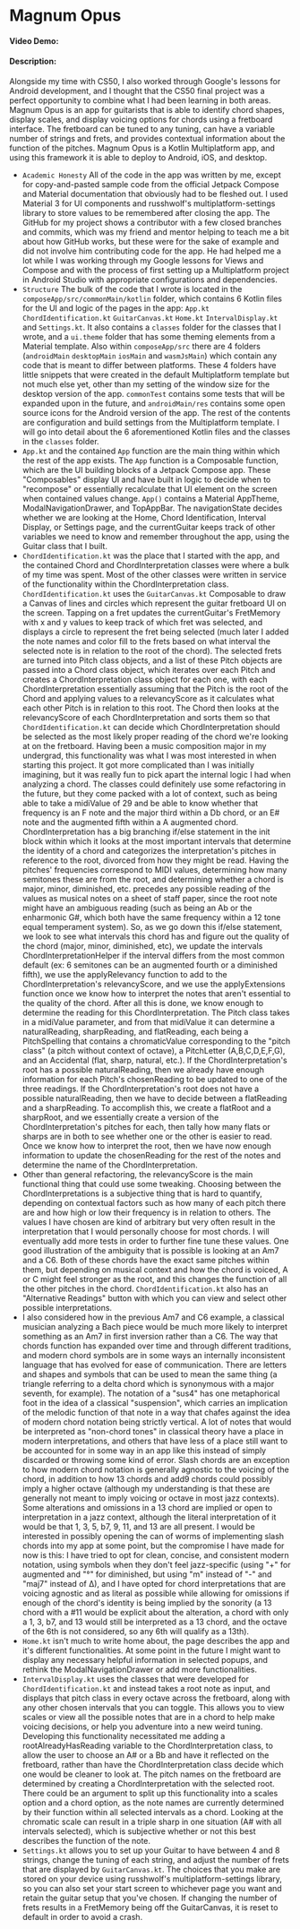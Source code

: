 # Magnum Opus
#### Video Demo:  <URL HERE>
#### Description:
Alongside my time with CS50, I also worked through Google's lessons for Android development, 
and I thought that the CS50 final project was a perfect opportunity to combine what I had been 
learning in both areas. Magnum Opus is an app for guitarists that is able to 
identify chord shapes, display scales, and display voicing options for chords using a fretboard 
interface. The fretboard can be tuned to any tuning, can have a variable number of strings and 
frets, and provides contextual information about the function of the pitches. Magnum Opus is a 
Kotlin Multiplatform app, and using this framework it is able to deploy to Android, iOS, and 
desktop.
* `Academic Honesty` All of the code in the app was written by me, except for copy-and-pasted sample code from 
the official Jetpack Compose and Material documentation that obviously had to be fleshed out. I used
Material 3 for UI components and russhwolf's multiplatform-settings library to store values 
to be remembered after closing the app. The GitHub for my project shows a contributor with a few 
closed branches and commits, which was my friend and mentor helping to teach me a bit about 
how GitHub works, but these were for the sake of example and did not involve him contributing code for the app. 
He had helped me a lot while I was working through my Google lessons for Views and Compose and with the process of 
first setting up a Multiplatform project in Android Studio with appropriate configurations and 
dependencies.
* `Structure` The bulk of the code that I wrote is located in the 
`composeApp/src/commonMain/kotlin` folder, which contains 6 Kotlin files for the UI and logic of 
the pages in the app: `App.kt` `ChordIdentification.kt` `GuitarCanvas.kt` `Home.kt`
`IntervalDisplay.kt` and `Settings.kt`. It also contains a `classes` folder for the classes 
that I wrote, and a `ui.theme` folder that has some theming elements from a Material template. 
Also within `composeApp/src` there are 4 folders (`androidMain` `desktopMain` `iosMain` and 
`wasmJsMain`) which contain any code that is meant to differ between platforms. These 4 folders have little 
snippets that were created in the default Multiplatform template but not much else yet, other than 
my setting of the window size for the desktop version of the app. `commonTest` contains some 
tests that will be expanded upon in the future, and `androidMain/res` contains 
some open source icons for the Android version of the app. The rest of the contents are 
configuration and build settings from the Multiplatform template. I will go into detail about 
the 6 aforementioned Kotlin files and the classes in the `classes` folder.
* `App.kt` and the contained `App` function are the main thing within which the rest of the app 
exists. The `App` function is a Composable function, which are the UI building blocks of a 
Jetpack Compose app. These "Composables" display UI and have built in logic to decide when to 
"recompose" or essentially recalculate that UI element on the screen when contained values change. 
`App()` contains a Material AppTheme, ModalNavigationDrawer, and TopAppBar. The navigationState 
decides whether we are looking at the Home, Chord Identification, Interval Display, or Settings 
page, and the currentGuitar keeps track of other variables we need to know and remember throughout 
the app, using the Guitar class that I built.
* `ChordIdentification.kt` was the place that I started with the app, and the contained Chord 
and ChordInterpretation classes were where a bulk of my time was spent. Most of the other classes 
were written in service of the functionality within the ChordInterpretation class. 
`ChordIdentification.kt` uses the `GuitarCanvas.kt` Composable to draw a Canvas of lines and 
circles which represent the guitar fretboard UI on the screen. Tapping on a fret updates the 
currentGuitar's FretMemory with x and y values to keep track of which fret was selected, 
and displays a circle to represent the fret being selected (much later I added the note names and 
color fill to the frets based on what interval the selected note is in relation to the root of 
the chord). The selected frets are turned into Pitch class objects, and a list of these Pitch objects 
are passed into a Chord class object, which iterates over each Pitch and creates a ChordInterpretation 
class object for each one, with each ChordInterpretation essentially assuming that the Pitch is the 
root of the Chord and applying values to a relevancyScore as it calculates what each other Pitch is in 
relation to this root. The Chord then looks at the relevancyScore of each ChordInterpretation and 
sorts them so that `ChordIdentification.kt` can decide which ChordInterpretation should be selected 
as the most likely proper reading of the chord we're looking at on the fretboard. Having been a 
music composition major in my undergrad, this functionality was what I was most interested in when 
starting this project. It got more complicated than I was initially imagining, but it 
was really fun to pick apart the internal logic I had when analyzing a chord. The classes could 
definitely use some refactoring in the future, but they come packed with a lot of context, such as 
being able to take a midiValue of 29 and be able to know whether that frequency is an F note 
and the major third within a Db chord, or an E# note and the augmented fifth within a A 
augmented chord. ChordInterpretation has a big branching if/else statement in the init block within which it looks at 
the most important intervals that determine the identity of a chord and categorizes the interpretation's pitches 
in reference to the root, divorced from how they might be read. Having the pitches' frequencies correspond 
to MIDI values, determining how many semitones these are from the root, and determining whether 
a chord is major, minor, diminished, etc. precedes any possible reading of the values as musical 
notes on a sheet of staff paper, since the root note might have an ambiguous reading (such as being an 
Ab or the enharmonic G#, which both have the same frequency within a 12 tone equal temperament 
system). So, as we go down this if/else statement, we look to see what intervals this chord has 
and figure out the quality of the chord (major, minor, diminished, etc), we update the intervals 
ChordInterpretationHelper if the interval differs from the most common default (ex: 6 semitones 
can be an augmented fourth or a diminished fifth), we use the applyRelevancy function to add to the 
ChordInterpretation's relevancyScore, and we use the applyExtensions function once we know how 
to interpret the notes that aren't essential to the quality of the chord. After all this is done, 
we know enough to determine the reading for this ChordInterpretation. The Pitch class takes in a midiValue 
parameter, and from that midiValue it can determine a naturalReading, sharpReading, and flatReading, 
each being a PitchSpelling that contains a chromaticValue corresponding to the "pitch class" (a pitch without 
context of octave), a PitchLetter (A,B,C,D,E,F,G), and an Accidental (flat, sharp, natural, etc.). 
If the ChordInterpretation's root has a possible naturalReading, then we already have enough information for each Pitch's 
chosenReading to be updated to one of the three readings. If the ChordInterpretation's root does not have a 
possible naturalReading, then we have to decide between a flatReading and a sharpReading. 
To accomplish this, we create a flatRoot and a sharpRoot, and we essentially create a version 
of the ChordInterpretation's pitches for each, then tally how many flats or sharps are in both 
to see whether one or the other is easier to read. Once we know how to interpret the root, then 
we have now enough information to update the chosenReading for the rest of the notes and determine 
the name of the ChordInterpretation. 
* Other than general refactoring, the relevancyScore is the main functional thing that could use some 
tweaking. Choosing between the ChordInterpretations is a subjective thing that is hard to 
quantify, depending on contextual factors such as how many of each pitch there are and how high 
or low their frequency is in relation to others. The values I have 
chosen are kind of arbitrary but very often result in the interpretation that I would personally 
choose for most chords. I will eventually add more tests in order to further fine tune these values. 
One good illustration of the ambiguity that is possible is looking at an Am7 and a C6. 
Both of these chords have the exact same pitches within them, but depending on musical context and 
how the chord is voiced, A or C might feel stronger as the root, and this changes the function 
of all the other pitches in the chord. `ChordIdentification.kt` also has an "Alternative Readings" 
button with which you can view and select other possible interpretations. 
* I also considered how in the previous Am7 and C6 example, a classical musician analyzing a Bach 
piece would be much more likely to interpret something as an Am7 in first inversion rather than 
a C6. The way that chords function has expanded over time and through different traditions, 
and modern chord symbols are in some ways an internally inconsistent language that has 
evolved for ease of communication. There are letters and shapes and symbols that can be used to mean 
the same thing (a triangle referring to a delta chord which is synonymous with a major seventh, for example). 
The notation of a "sus4" has one metaphorical foot in the idea of a 
classical "suspension", which carries an implication of the melodic function of that note in 
a way that chafes against the idea of modern chord notation being strictly vertical. 
A lot of notes that would be interpreted as "non-chord tones" in classical theory have a place 
in modern interpretations, and others that have less of a place still want to be accounted for 
in some way in an app like this instead of simply discarded or throwing some kind of error. Slash chords 
are an exception to how modern chord notation is generally agnostic to the voicing of the chord, 
in addition to how 13 chords and add9 chords could possibly imply a higher octave (although my understanding 
is that these are generally not meant to imply voicing or octave in most jazz contexts). 
Some alterations and omissions in a 13 chord are implied or open to interpretation in a jazz 
context, although the literal interpretation of it would be that 1, 3, 5, b7, 9, 11, 
and 13 are all present. I would be interested in possibly opening the can of worms of implementing 
slash chords into my app at some point, but the compromise I have made for now is this: I have tried to opt 
for clean, concise, and consistent modern notation, using symbols when they don't feel jazz-specific 
(using "+" for augmented and "°" for diminished, but using "m" instead of "-" and "maj7" instead of 
∆), and I have opted for chord interpretations that are voicing agnostic and as literal as possible 
while allowing for omissions if enough of the chord's identity is being implied by the sonority 
(a 13 chord with a #11 would be explicit about the alteration, a chord with only a 1, 3, b7, and 
13 would still be interpreted as a 13 chord, and the octave of the 6th is not considered, so any 
6th will qualify as a 13th).
* `Home.kt` isn't much to write home about, the page describes the app and it's different functionalities. 
At some point in the future I might want to display any necessary helpful information in selected 
popups, and rethink the ModalNavigationDrawer or add more functionalities.
* `IntervalDisplay.kt` uses the classes that were developed for `ChordIdentification.kt` and instead 
takes a root note as input, and displays that pitch class in every octave across the fretboard, 
along with any other chosen intervals that you can toggle. This allows you to view scales or view 
all the possible notes that are in a chord to help make voicing decisions, or help you adventure into a new weird
tuning. Developing this functionality necessitated me adding a rootAlreadyHasReading variable to 
the ChordInterpretation class, to allow the user to choose an A# or a Bb and have it reflected 
on the fretboard, rather than have the ChordInterpretation class decide which one would be 
cleaner to look at. The pitch names on the fretboard are determined by creating a 
ChordInterpretation with the selected root. There could be an argument to split up this 
functionality into a scales option and a chord option, as the note names are currently 
determined by their function within all selected intervals as a chord. Looking at the 
chromatic scale can result in a triple sharp in one situation (A# with all intervals selected), 
which is subjective whether or not this best describes the function of the note.
* `Settings.kt` allows you to set up your Guitar to have between 4 and 8 strings, change the 
tuning of each string, and adjust the number of frets that are displayed by `GuitarCanvas.kt`. The 
choices that you make are stored on your device using russhwolf's multiplatform-settings library, 
so you can also set your start screen to whichever page you want and retain the guitar setup that 
you've chosen. If changing the number of frets results in a FretMemory being off the GuitarCanvas, 
it is reset to default in order to avoid a crash.